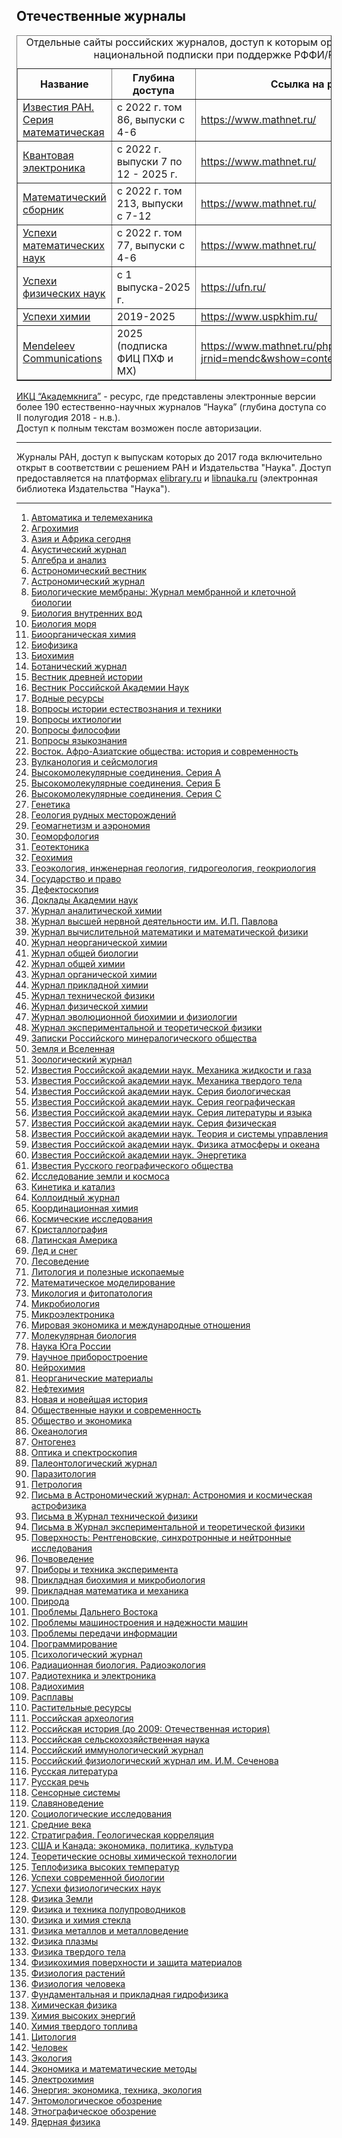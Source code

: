 <div id="a1"></div>

## Отечественные журналы

<table border=1>
<caption>
Отдельные сайты российских журналов, доступ к которым организован в рамках национальной подписки при поддержке РФФИ/РЦНИ :
<tr>
<th>Название
<th>Глубина доступа
<th>Ссылка на ресурс


<tr>
<td><a href="https://www.mathnet.ru/php/journal.phtml?jrnid=im&option_lang=rus"> Известия РАН. Серия математическая</a>
<td>с 2022 г. том 86, выпуски с 4-6
<td><a href="https://www.mathnet.ru/"> https://www.mathnet.ru/ </a>

<tr>
<td><a href="https://quantum-electronics.ru/arhiv/"> Квантовая электроника</a>
<td>с 2022 г. выпуски 7 по 12 - 2025 г. 
<td><a href="https://www.mathnet.ru/"> https://www.mathnet.ru/ </a>

<tr>
<td><a href="https://www.mathnet.ru/php/journal.phtml?jrnid=sm&option_lang=rus"> Математический сборник</a>
<td>с 2022 г. том 213, выпуски с 7-12
<td><a href="https://www.mathnet.ru/"> https://www.mathnet.ru/ </a>

<tr>
<td><a href="https://www.mathnet.ru/php/journal.phtml?jrnid=rm&option_lang=rus"> Успехи математических наук</a>
<td>с 2022 г. том 77, выпуски с 4-6
<td><a href="https://www.mathnet.ru/"> https://www.mathnet.ru/ </a>

<tr>
<td><a href="https://ufn.ru/"> Успехи физических наук</a>
<td>с 1 выпуска-2025 г.
<td><a href="https://ufn.ru/"> https://ufn.ru/</a>

<tr>
<td><a href="https://podpiska.rfbr.ru/resources/100/"> Успехи химии</a>
<td>2019-2025
<td><a href="https://www.uspkhim.ru/"> https://www.uspkhim.ru/ </a>

<tr>
<td><a href="https://www.mathnet.ru/php/journal.phtml?jrnid=mendc&option_lang=eng"> Mendeleev Communications</a>
<td>2025 (подписка ФИЦ ПХФ и МХ)
<td><a href="https://www.mathnet.ru/php/archive.phtml?jrnid=mendc&wshow=contents&option_lang=eng"> https://www.mathnet.ru/php/archive.phtml?jrnid=mendc&wshow=contents&option_lang=eng </a>


</table>

[ИКЦ “Академкнига”](http://sciencejournals.ru/catalog/alphabet/) - ресурс, где представлены электронные версии более 190 естественно-научных журналов “Наука” (глубина доступа со II полугодия 2018 - н.в.).
<br>
Доступ к полным текстам возможен после авторизации.
<hr>

Журналы РАН, доступ к выпускам которых до 2017 года включительно открыт в соответствии с решением РАН и Издательства "Наука".
Доступ предоставляется на платформах 
[elibrary.ru](https://elibrary.ru/titlerefgroup.asp?titlerefgroupid=3) и
[libnauka.ru](http://www.libnauka.ru/) (электронная библиотека Издательства "Наука").

***

1. [Автоматика и телемеханика](http://elibrary.ru/contents.asp?titleid=7648)
2. [Агрохимия](http://elibrary.ru/contents.asp?titleid=7657)
3. [Азия и Африка сегодня](https://elibrary.ru/title_about.asp?id=8391)
4. [Акустический журнал](http://elibrary.ru/contents.asp?titleid=7658)
5. [Алгебра и анализ](https://elibrary.ru/title_about.asp?id=8394)
6. [Астрономический вестник](http://elibrary.ru/contents.asp?titleid=7665)
7. [Астрономический журнал](http://elibrary.ru/contents.asp?titleid=7666)
8. [Биологические мембраны: Журнал мембранной и клеточной биологии](http://elibrary.ru/contents.asp?titleid=8441)
9. [Биология внутренних вод](http://elibrary.ru/contents.asp?titleid=7675)
10. [Биология моря](http://elibrary.ru/contents.asp?titleid=5951)
11. [Биоорганическая химия](http://elibrary.ru/contents.asp?titleid=7678)
12. [Биофизика](http://elibrary.ru/contents.asp?titleid=7680)
13. [Биохимия](http://elibrary.ru/contents.asp?titleid=7681)
14. [Ботанический журнал](http://elibrary.ru/contents.asp?titleid=7682)
15. [Вестник древней истории](http://elibrary.ru/contents.asp?titleid=7686)
16. [Вестник Российской Академии Наук](http://elibrary.ru/contents.asp?titleid=7693)
17. [Водные ресурсы](http://elibrary.ru/contents.asp?titleid=7700)
18. [Вопросы истории естествознания и техники](http://elibrary.ru/contents.asp?titleid=8590)
19. [Вопросы ихтиологии](http://elibrary.ru/contents.asp?titleid=436995)
20. [Вопросы философии](http://elibrary.ru/contents.asp?titleid=7714)
21. [Вопросы языкознания](http://elibrary.ru/contents.asp?titleid=7716)
22. [Восток. Афро-Азиатские общества: история и современность](http://elibrary.ru/contents.asp?titleid=8601)
23. [Вулканология и сейсмология](http://elibrary.ru/contents.asp?titleid=7717)
24. [Высокомолекулярные соединения. Серия А](http://elibrary.ru/contents.asp?titleid=25478)
25. [Высокомолекулярные соединения. Серия Б](http://elibrary.ru/contents.asp?titleid=25479)
26. [Высокомолекулярные соединения. Серия С](http://elibrary.ru/contents.asp?titleid=53145)
27. [Генетика](http://elibrary.ru/contents.asp?titleid=7761)
28. [Геология рудных месторождений](http://elibrary.ru/contents.asp?titleid=7764)
29. [Геомагнетизм и аэрономия](http://elibrary.ru/contents.asp?titleid=7765)
30. [Геоморфология](http://elibrary.ru/contents.asp?titleid=8613)
31. [Геотектоника](http://elibrary.ru/contents.asp?titleid=7766)
32. [Геохимия](http://elibrary.ru/contents.asp?titleid=7767)
33. [Геоэкология, инженерная геология, гидрогеология, геокриология](http://elibrary.ru/contents.asp?titleid=7768)
34. [Государство и право](http://elibrary.ru/contents.asp?titleid=7774)
35. [Дефектоскопия](http://elibrary.ru/contents.asp?titleid=8652)
36. [Доклады Академии наук](http://elibrary.ru/contents.asp?titleid=7781)
37. [Журнал аналитической химии](http://elibrary.ru/contents.asp?titleid=7789)
38. [Журнал высшей нервной деятельности им. И.П. Павлова](http://elibrary.ru/contents.asp?titleid=7790)
39. [Журнал вычислительной математики и математической физики](http://elibrary.ru/contents.asp?titleid=7791)
40. [Журнал неорганической химии](http://elibrary.ru/contents.asp?titleid=7794)
41. [Журнал общей биологии](http://elibrary.ru/contents.asp?titleid=7795)
42. [Журнал общей химии](http://elibrary.ru/contents.asp?titleid=7796)
43. [Журнал органической химии](http://elibrary.ru/contents.asp?titleid=7797)
44. [Журнал прикладной химии](https://elibrary.ru/title_about.asp?id=7798)
45. [Журнал технической физики](https://elibrary.ru/title_about.asp?id=7801)
46. [Журнал физической химии](http://elibrary.ru/contents.asp?titleid=7802)
47. [Журнал эволюционной биохимии и физиологии](https://elibrary.ru/title_about.asp?id=7803)
48. [Журнал экспериментальной и теоретической физики](https://elibrary.ru/title_about.asp?id=8682)
49. [Записки Российского минералогического общества](http://elibrary.ru/contents.asp?titleid=8689)
50. [Земля и Вселенная](http://elibrary.ru/contents.asp?titleid=7808)
51. [Зоологический журнал](http://elibrary.ru/contents.asp?titleid=7809)
52. [Известия Российской академии наук. Механика жидкости и газа](http://elibrary.ru/contents.asp?titleid=7827)
53. [Известия Российской академии наук. Механика твердого тела](http://elibrary.ru/contents.asp?titleid=7828)
54. [Известия Российской академии наук. Серия биологическая](http://elibrary.ru/contents.asp?titleid=7823)
55. [Известия Российской академии наук. Серия географическая](http://elibrary.ru/contents.asp?titleid=7824)
56. [Известия Российской академии наук. Серия литературы и языка](http://elibrary.ru/contents.asp?titleid=7825)
57. [Известия Российской академии наук. Серия физическая](http://elibrary.ru/contents.asp?titleid=7832)
58. [Известия Российской академии наук. Теория и системы управления](http://elibrary.ru/contents.asp?titleid=7830)
59. [Известия Российской академии наук. Физика атмосферы и океана](http://elibrary.ru/contents.asp?titleid=7831)
60. [Известия Российской академии наук. Энергетика](http://elibrary.ru/contents.asp?titleid=9333)
61. [Известия Русского географического общества](http://elibrary.ru/contents.asp?titleid=8713)
62. [Исследование земли и космоса](https://elibrary.ru/title_about.asp?id=7842)
63. [Кинетика и катализ](http://elibrary.ru/contents.asp?titleid=7848)
64. [Коллоидный журнал](http://elibrary.ru/contents.asp?titleid=7853)
65. [Координационная химия](http://elibrary.ru/contents.asp?titleid=7858)
66. [Космические исследования](http://elibrary.ru/contents.asp?titleid=7859)
67. [Кристаллография](http://elibrary.ru/contents.asp?titleid=7861)
68. [Латинская Америка](http://elibrary.ru/contents.asp?titleid=8804)
69. [Лед и снег](https://elibrary.ru/title_about.asp?id=31045)
70. [Лесоведение](http://elibrary.ru/contents.asp?titleid=7867)
71. [Литология и полезные ископаемые](http://elibrary.ru/contents.asp?titleid=7870)
72. [Математическое моделирование](https://elibrary.ru/title_about.asp?id=7877)
73. [Микология и фитопатология](https://elibrary.ru/title_about.asp?id=7898)
74. [Микробиология](http://elibrary.ru/contents.asp?titleid=7899)
75. [Микроэлектроника](http://elibrary.ru/contents.asp?titleid=7900)
76. [Мировая экономика и международные отношения](http://elibrary.ru/contents.asp?titleid=7902)
77. [Молекулярная биология](http://elibrary.ru/contents.asp?titleid=7903)
78. [Наука Юга России](https://elibrary.ru/title_about.asp?id=58217)
79. [Научное приборостроение](https://elibrary.ru/title_about.asp?id=8907)
80. [Нейрохимия](http://elibrary.ru/contents.asp?titleid=7916)
81. [Неорганические материалы](http://elibrary.ru/contents.asp?titleid=7918)
82. [Нефтехимия](http://elibrary.ru/contents.asp?titleid=7920)
83. [Новая и новейшая история](http://elibrary.ru/contents.asp?titleid=7922)
84. [Общественные науки и современность](http://elibrary.ru/contents.asp?titleid=7731)
85. [Общество и экономика](https://elibrary.ru/title_about.asp?id=8956)
86. [Океанология](https://elibrary.ru/title_about.asp?id=7923)
87. [Онтогенез](https://elibrary.ru/title_about.asp?id=7924)
88. [Оптика и спектроскопия](http://elibrary.ru/contents.asp?titleid=7925)
89. [Палеонтологический журнал](http://elibrary.ru/contents.asp?titleid=7929)
90. [Паразитология](https://elibrary.ru/title_about.asp?id=7931)
91. [Петрология](http://elibrary.ru/contents.asp?titleid=7939)
92. [Письма в Астрономический журнал: Астрономия и космическая астрофизика](http://elibrary.ru/contents.asp?titleid=7941)
93. [Письма в Журнал технической физики](http://elibrary.ru/contents.asp?titleid=7947)
94. [Письма в Журнал экспериментальной и теоретической физики](https://elibrary.ru/title_about.asp?id=7943)
95. [Поверхность: Рентгеновские, синхротронные и нейтронные исследования](http://elibrary.ru/contents.asp?titleid=9739)
96. [Почвоведение](http://elibrary.ru/contents.asp?titleid=7949)
97. [Приборы и техника эксперимента](http://elibrary.ru/contents.asp?titleid=7954)
98. [Прикладная биохимия и микробиология](http://elibrary.ru/contents.asp?titleid=7955)
99. [Прикладная математика и механика](http://elibrary.ru/contents.asp?titleid=7956)
100. [Природа](http://elibrary.ru/contents.asp?titleid=7957)
101. [Проблемы Дальнего Востока](http://elibrary.ru/contents.asp?titleid=7958)
102. [Проблемы машиностроения и надежности машин](http://elibrary.ru/contents.asp?titleid=7959)
103. [Проблемы передачи информации](https://elibrary.ru/title_about.asp?id=7960)
104. [Программирование](http://elibrary.ru/contents.asp?titleid=7966)
105. [Психологический журнал](http://elibrary.ru/contents.asp?titleid=7972)
106. [Радиационная биология. Радиоэкология](http://elibrary.ru/contents.asp?titleid=7973)
107. [Радиотехника и электроника](http://elibrary.ru/contents.asp?titleid=7980)
108. [Радиохимия](http://elibrary.ru/contents.asp?titleid=7981)
109. [Расплавы](http://elibrary.ru/contents.asp?titleid=7982)
110. [Растительные ресурсы](http://elibrary.ru/contents.asp?titleid=7984)
111. [Российская археология](http://elibrary.ru/contents.asp?titleid=9046)
112. [Российская история (до 2009: Отечественная история)](http://elibrary.ru/contents.asp?titleid=7928)
113. [Российская сельскохозяйственная наука](https://elibrary.ru/title_about.asp?id=59637)
114. [Российский иммунологический журнал](https://elibrary.ru/title_about.asp?id=10141)
115. [Российский физиологический журнал им. И.М. Сеченова](https://elibrary.ru/title_about.asp?id=9216)
116. [Русская литература](https://elibrary.ru/title_about.asp?id=9071)
117. [Русская речь](http://elibrary.ru/contents.asp?titleid=8204)
118. [Сенсорные системы](http://elibrary.ru/contents.asp?titleid=8212)
119. [Славяноведение](https://elibrary.ru/title_about.asp?id=8221)
120. [Социологические исследования](http://elibrary.ru/contents.asp?titleid=8227)
121. [Средние века](https://elibrary.ru/title_about.asp?id=9616)
122. [Стратиграфия. Геологическая корреляция](https://elibrary.ru/title_about.asp?id=8236)
123. [США и Канада: экономика, политика, культура](https://elibrary.ru/title_about.asp?id=8241)
124. [Теоретические основы химической технологии](http://elibrary.ru/contents.asp?titleid=8244)
125. [Теплофизика высоких температур](http://elibrary.ru/contents.asp?titleid=8245)
126. [Успехи современной биологии](http://elibrary.ru/contents.asp?titleid=7753)
127. [Успехи физиологических наук](http://elibrary.ru/contents.asp?titleid=7755)
128. [Физика Земли](http://elibrary.ru/contents.asp?titleid=9330)
129. [Физика и техника полупроводников](https://elibrary.ru/title_about.asp?id=8247)
130. [Физика и химия стекла](http://elibrary.ru/contents.asp?titleid=8249)
131. [Физика металлов и металловедение](http://elibrary.ru/contents.asp?titleid=8250)
132. [Физика плазмы](http://elibrary.ru/contents.asp?titleid=8251)
133. [Физика твердого тела](https://elibrary.ru/title_about.asp?id=8252)
134. [Физикохимия поверхности и защита материалов](http://elibrary.ru/contents.asp?titleid=26652)
135. [Физиология растений](http://elibrary.ru/contents.asp?titleid=8253)
136. [Физиология человека](http://elibrary.ru/contents.asp?titleid=8254)
137. [Фундаментальная и прикладная гидрофизика](https://elibrary.ru/title_about.asp?id=28483)
138. [Химическая физика](http://elibrary.ru/contents.asp?titleid=8258)
139. [Химия высоких энергий](http://elibrary.ru/contents.asp?titleid=9242)
140. [Химия твердого топлива](http://elibrary.ru/contents.asp?titleid=8261)
141. [Цитология](http://elibrary.ru/contents.asp?titleid=9253)
142. [Человек](http://elibrary.ru/contents.asp?titleid=8269)
143. [Экология](http://elibrary.ru/contents.asp?titleid=8276)
144. [Экономика и математические методы](http://elibrary.ru/contents.asp?titleid=8281)
145. [Электрохимия](https://elibrary.ru/title_about.asp?id=8297)
146. [Энергия: экономика, техника, экология](http://elibrary.ru/contents.asp?titleid=9296)
147. [Энтомологическое обозрение](https://elibrary.ru/title_about.asp?id=8300)
148. [Этнографическое обозрение](http://elibrary.ru/contents.asp?titleid=8302)
149. [Ядерная физика](http://elibrary.ru/contents.asp?titleid=8304)
